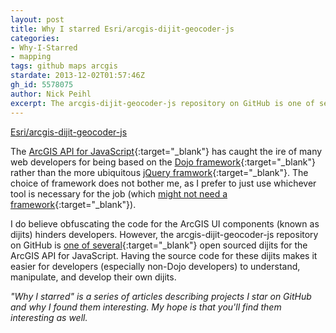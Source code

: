 ```yaml
---
layout: post
title: Why I starred Esri/arcgis-dijit-geocoder-js
categories:
- Why-I-Starred
- mapping
tags: github maps arcgis
stardate: 2013-12-02T01:57:46Z
gh_id: 5578075
author: Nick Peihl
excerpt: The arcgis-dijit-geocoder-js repository on GitHub is one of several open sourced dijits for the ArcGIS API for JavaScript.
---
```


[Esri/arcgis-dijit-geocoder-js](https://github.com/Esri/arcgis-dijit-geocoder-js)

The [ArcGIS API for JavaScript](https://developers.arcgis.com/web-api/){:target="_blank"} has caught the ire of many web developers for being based on the [Dojo framework](http://dojotoolkit.org){:target="_blank"} rather than the more ubiquitous [jQuery framwork](http://jquery.com){:target="_blank"}. The choice of framework does not bother me, as I prefer to just use whichever tool is necessary for the job (which [might not need a framework](http://youmightnotneedjquery.com/){:target="_blank"}).

I do believe obfuscating the code for the ArcGIS UI components (known as dijits) hinders developers. However, the arcgis-dijit-geocoder-js repository on GitHub is [one of several](https://github.com/search?utf8=%E2%9C%93&q=arcgis-dijit){:target="_blank"} open sourced dijits for the ArcGIS API for JavaScript. Having the source code for these dijits makes it easier for developers (especially non-Dojo developers) to understand, manipulate, and develop their own dijits.

*"Why I starred" is a series of articles describing projects I star on GitHub and why I found them interesting. My hope is that you'll find them interesting as well.*

